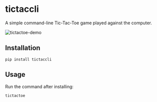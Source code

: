 # tictaccli

A simple command-line Tic-Tac-Toe game played against the computer.

![tictactoe-demo](https://github.com/erenoguzyesil/tictaccli/assets/65873434/055b8d6f-01a6-4597-9b0c-0a1c0fc3b571)

## Installation

```
pip install tictaccli
```

## Usage

Run the command after installing:
```
tictactoe

```

